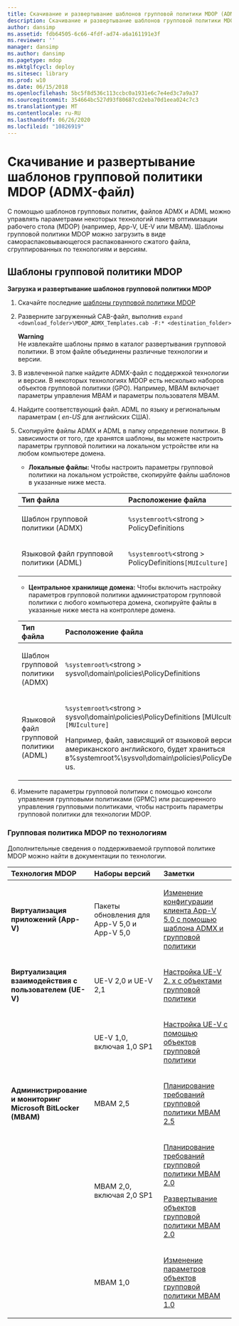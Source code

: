 ```yaml
---
title: Скачивание и развертывание шаблонов групповой политики MDOP (ADMX-файл)
description: Скачивание и развертывание шаблонов групповой политики MDOP (ADMX-файл)
author: dansimp
ms.assetid: fdb64505-6c66-4fdf-ad74-a6a161191e3f
ms.reviewer: ''
manager: dansimp
ms.author: dansimp
ms.pagetype: mdop
ms.mktglfcycl: deploy
ms.sitesec: library
ms.prod: w10
ms.date: 06/15/2018
ms.openlocfilehash: 5bc5f8d536c113ccbc0a1931e6c7e4ed3c7a9a37
ms.sourcegitcommit: 354664bc527d93f80687cd2eba70d1eea024c7c3
ms.translationtype: MT
ms.contentlocale: ru-RU
ms.lasthandoff: 06/26/2020
ms.locfileid: "10826919"
---
```

# Скачивание и развертывание шаблонов групповой политики MDOP (ADMX-файл)


С помощью шаблонов групповых политик, файлов ADMX и ADML можно управлять параметрами некоторых технологий пакета оптимизации рабочего стола (MDOP) (например, App-V, UE-V или MBAM). Шаблоны групповой политики MDOP можно загрузить в виде самораспаковывающегося распакованного сжатого файла, сгруппированных по технологиям и версиям.

## Шаблоны групповой политики MDOP

**Загрузка и развертывание шаблонов групповой политики MDOP**

1. Скачайте последние [шаблоны групповой политики MDOP](https://www.microsoft.com/download/details.aspx?id=55531) 

2. Разверните загруженный CAB-файл, выполнив `expand <download_folder>\MDOP_ADMX_Templates.cab -F:* <destination_folder>`

   **Warning**  
   Не извлекайте шаблоны прямо в каталог развертывания групповой политики. В этом файле объединены различные технологии и версии.

3. В извлеченной папке найдите ADMX-файл с поддержкой технологии и версии. В некоторых технологиях MDOP есть несколько наборов объектов групповой политики (GPO). Например, MBAM включает параметры управления MBAM и параметры пользователя MBAM.

4. Найдите соответствующий файл. ADML по языку и региональным параметрам ( *en-US* для английских США).

5. Скопируйте файлы ADMX и ADML в папку определение политики. В зависимости от того, где хранятся шаблоны, вы можете настроить параметры групповой политики на локальном устройстве или на любом компьютере домена.

   - **Локальные файлы:** Чтобы настроить параметры групповой политики на локальном устройстве, скопируйте файлы шаблонов в указанные ниже места.

   <table>
   <colgroup>
   <col width="50%" />
   <col width="50%" />
   </colgroup>
   <thead>
   <tr class="header">
   <th align="left">Тип файла</th>
   <th align="left">Расположение файла</th>
   </tr>
   </thead>
   <tbody>
   <tr class="odd">
   <td align="left"><p>Шаблон групповой политики (ADMX)</p></td>
   <td align="left"><p><code>%systemroot%</code>&lt;strong &gt; PolicyDefinitions</strong></p></td>
   </tr>
   <tr class="even">
   <td align="left"><p>Языковой файл групповой политики (ADML)</p></td>
   <td align="left"><p><code>%systemroot%</code>&lt;strong &gt; PolicyDefinitions</strong><code>[MUIculture]</code></p></td>
   </tr>
   </tbody>
   </table>

   - **Центральное хранилище домена:** Чтобы включить настройку параметров групповой политики администратором групповой политики с любого компьютера домена, скопируйте файлы в указанные ниже места на контроллере домена.

   <table>
   <colgroup>
   <col width="50%" />
   <col width="50%" />
   </colgroup>
   <thead>
   <tr class="header">
   <th align="left">Тип файла</th>
   <th align="left">Расположение файла</th>
   </tr>
   </thead>
   <tbody>
   <tr class="odd">
   <td align="left"><p>Шаблон групповой политики (ADMX)</p></td>
   <td align="left"><p><code>%systemroot%</code>&lt;strong &gt; sysvol\domain\policies\PolicyDefinitions</strong></p></td>
   </tr>
   <tr class="even">
   <td align="left"><p>Языковой файл групповой политики (ADML)</p></td>
   <td align="left"><p><code>%systemroot%</code>&lt;strong &gt; sysvol\domain\policies\PolicyDefinitions [MUIculture]</strong><code>[MUIculture]</code></p>
   <p>Например, файл, зависящий от языковой версии для американского английского, будет храниться в%systemroot%\sysvol\domain\policies\PolicyDefinitions\en-us.</p></td>
   </tr>
   </tbody>
   </table>

6. Измените параметры групповой политики с помощью консоли управления групповыми политиками (GPMC) или расширенного управления групповыми политиками, чтобы настроить параметры групповой политики для технологии MDOP.

### Групповая политика MDOP по технологиям

Дополнительные сведения о поддерживаемой групповой политике MDOP можно найти в документации по технологии.

<table>
<colgroup>
<col width="33%" />
<col width="33%" />
<col width="33%" />
</colgroup>
<thead>
<tr class="header">
<th align="left">Технология MDOP</th>
<th align="left">Наборы версий</th>
<th align="left">Заметки</th>
</tr>
</thead>
<tbody>
<tr class="odd">
<td align="left"><p><strong>Виртуализация приложений (App-V)</strong></p></td>
<td align="left"><p>Пакеты обновления для App-V 5,0 и App-V 5,0</p></td>
<td align="left"><p><a href="../appv-v5/how-to-modify-app-v-50-client-configuration-using-the-admx-template-and-group-policy.md" data-raw-source="[How to Modify App-V 5.0 Client Configuration Using the ADMX Template and Group Policy](../appv-v5/how-to-modify-app-v-50-client-configuration-using-the-admx-template-and-group-policy.md)">Изменение конфигурации клиента App-V 5.0 с помощью шаблона ADMX и групповой политики</a></p></td>
</tr>
<tr class="even">
<td align="left"><p><strong>Виртуализация взаимодействия с пользователем (UE-V)</strong></p></td>
<td align="left"><p>UE-V 2,0 и UE-V 2,1</p></td>
<td align="left"><p><a href="../uev-v2/configuring-ue-v-2x-with-group-policy-objects-both-uevv2.md" data-raw-source="[Configuring UE-V 2.x with Group Policy Objects](../uev-v2/configuring-ue-v-2x-with-group-policy-objects-both-uevv2.md)">Настройка UE-V 2. x с объектами групповой политики</a></p></td>
</tr>
<tr class="odd">
<td align="left"><p></p></td>
<td align="left"><p>UE-V 1,0, включая 1,0 SP1</p></td>
<td align="left"><p><a href="../uev-v1/configuring-ue-v-with-group-policy-objects.md" data-raw-source="[Configuring UE-V with Group Policy Objects](../uev-v1/configuring-ue-v-with-group-policy-objects.md)">Настройка UE-V с помощью объектов групповой политики</a></p></td>
</tr>
<tr class="even">
<td align="left"><p><strong>Администрирование и мониторинг Microsoft BitLocker (MBAM)</strong></p></td>
<td align="left"><p>MBAM 2,5</p></td>
<td align="left"><p><a href="../mbam-v25/planning-for-mbam-25-group-policy-requirements.md" data-raw-source="[Planning for MBAM 2.5 Group Policy Requirements](../mbam-v25/planning-for-mbam-25-group-policy-requirements.md)">Планирование требований групповой политики MBAM 2.5</a></p></td>
</tr>
<tr class="odd">
<td align="left"><p></p></td>
<td align="left"><p>MBAM 2,0, включая 2,0 SP1</p></td>
<td align="left"><p><a href="../mbam-v2/planning-for-mbam-20-group-policy-requirements-mbam-2.md" data-raw-source="[Planning for MBAM 2.0 Group Policy Requirements](../mbam-v2/planning-for-mbam-20-group-policy-requirements-mbam-2.md)">Планирование требований групповой политики MBAM 2.0</a></p>
<p><a href="../mbam-v2/deploying-mbam-20-group-policy-objects-mbam-2.md" data-raw-source="[Deploying MBAM 2.0 Group Policy Objects](../mbam-v2/deploying-mbam-20-group-policy-objects-mbam-2.md)">Развертывание объектов групповой политики MBAM 2.0</a></p></td>
</tr>
<tr class="even">
<td align="left"><p></p></td>
<td align="left"><p>MBAM 1,0</p></td>
<td align="left"><p><a href="../mbam-v1/how-to-edit-mbam-10-gpo-settings.md" data-raw-source="[How to Edit MBAM 1.0 GPO Settings](../mbam-v1/how-to-edit-mbam-10-gpo-settings.md)">Изменение параметров объектов групповой политики MBAM 1.0</a></p></td>
</tr>
</tbody>
</table>

 

 

 





